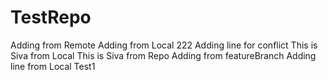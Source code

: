 # TestRepo
Adding from Remote
Adding from Local 
222
Adding line for conflict
This is Siva from Local
This is Siva from Repo
Adding from featureBranch
Adding line from Local
Test1